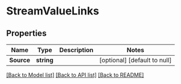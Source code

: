 # StreamValueLinks

## Properties
Name | Type | Description | Notes
------------ | ------------- | ------------- | -------------
**Source** | **string** |  | [optional] [default to null]

[[Back to Model list]](../README.md#documentation-for-models) [[Back to API list]](../README.md#documentation-for-api-endpoints) [[Back to README]](../README.md)


